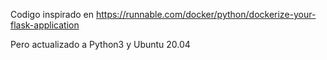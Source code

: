Codigo inspirado en 
https://runnable.com/docker/python/dockerize-your-flask-application

Pero actualizado a Python3 y Ubuntu 20.04
